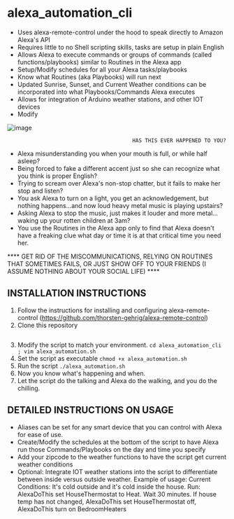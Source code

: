 # alexa_automation_cli 

- Uses alexa-remote-control under the hood to speak directly to Amazon Alexa's API
- Requires little to no Shell scripting skills, tasks are setup in plain English
- Allows Alexa to execute commands or groups of commands (called functions/playbooks) similar to Routines in the Alexa app
- Setup/Modify schedules for all your Alexa tasks/playbooks
- Know what Routines (aka Playbooks) will run next
- Updated Sunrise, Sunset, and Current Weather conditions can be incorporated into what Playbooks/Commands Alexa executes
- Allows for integration of Arduino weather stations, and other IOT devices
- Modify 

![image](https://github.com/meirlazar/alexa_automation_cli/assets/2780621/2d19e2b2-6c53-40f2-8e1c-684473ac3a2b)

                                            HAS THIS EVER HAPPENED TO YOU?
- Alexa misunderstanding you when your mouth is full, or while half asleep?
- Being forced to fake a different accent just so she can recognize what you think is proper English? 
- Trying to scream over Alexa's non-stop chatter, but it fails to make her stop and listen?
- You ask Alexa to turn on a light, you get an acknowledgement, but nothing happens...and now loud heavy metal music is playing upstairs?
- Asking Alexa to stop the music, just makes it louder and more metal... waking up your rotten children at 3am?
- You use the Routines in the Alexa app only to find that Alexa doesn't have a freaking clue what day or time it is at that critical time you need her.

**** GET RID OF THE MISCOMMUNICATIONS, RELYING ON ROUTINES THAT SOMETIMES FAILS, OR JUST SHOW OFF TO YOUR FRIENDS (I ASSUME NOTHING ABOUT YOUR SOCIAL LIFE) ****

## INSTALLATION INSTRUCTIONS

1. Follow the instructions for installing and configuring alexa-remote-control (https://github.com/thorsten-gehrig/alexa-remote-control) 
2. Clone this repository 
   ``` git clone https://github.com/meirlazar/alexa_automation_cli.git
   ```   
4. Modify the script to match your environment.
   ``` cd alexa_automation_cli ; vim alexa_automation.sh ```
6. Set the script as executable
   ``` chmod +x alexa_automation.sh ```
7. Run the script
   ``` ./alexa_automation.sh ```
8. Now you know what's happening and when.
9. Let the script do the talking and Alexa do the walking, and you do the chilling.

## DETAILED INSTRUCTIONS ON USAGE

- Aliases can be set for any smart device that you can control with Alexa for ease of use.
- Create/Modify the schedules at the bottom of the script to have Alexa run those Commands/Playbooks on the day and time you specify
- Add your zipcode to the weather functions to have the script get current weather conditions
- Optional: Integrate IOT weather stations into the script to differentiate between inside versus outside weather.
  Example of usage:
  Current Conditions: It's cold outside and it's cold inside the house.
  Run: AlexaDoThis set HouseThermostat to Heat. Wait 30 minutes. If house temp has not changed, AlexaDoThis set HouseThermostat off, AlexaDoThis turn on BedroomHeaters
   
